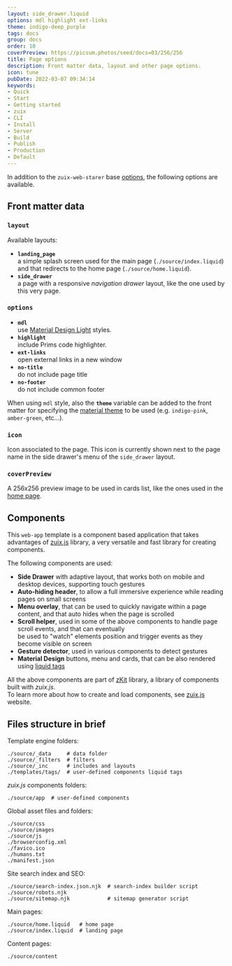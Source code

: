 ```yaml
---
layout: side_drawer.liquid
options: mdl highlight ext-links
theme: indigo-deep_purple
tags: docs
group: docs
order: 10
coverPreview: https://picsum.photos/seed/docs=03/256/256
title: Page options
description: Front matter data, layout and other page options.
icon: tune
pubDate: 2022-03-07 09:34:14
keywords:
- Quick
- Start
- Getting started
- zuix
- CLI
- Install
- Server
- Build
- Publish
- Production
- Default
---
```


In addition to the `zuix-web-starer` base [options](https://zuixjs.github.io/zuix-web-starter/content/page-editing-and-options/), the following options are available. 

## Front matter data

### `layout`

Available layouts:
- **`landing_page`**  
  a simple splash screen used for the main page (`./source/index.liquid`) and that redirects to the home page (`./source/home.liquid`).
- **`side_drawer`**  
  a page with a responsive *navigation drawer* layout, like the one used by this very page.

### `options`

- **`mdl`**  
  use [Material Design Light](https://getmdl.io/components/index.html) styles.
- **`highlight`**  
  include Prims code highlighter.
- **`ext-links`**  
  open external links in a new window
- **`no-title`**  
  do not include page title
- **`no-footer`**  
  do not include common footer

When using `mdl` style, also the **`theme`** variable can be added to the front matter for specifying the [material theme](https://getmdl.io/customize/index.html) to be used
(e.g. `indigo-pink`, `amber-green`, etc...).

### `icon`

Icon associated to the page. This icon is currently shown next to the page name in the side drawer's menu of the `side_drawer` layout.

### `coverPreview`

A 256x256 preview image to be used in cards list, like the ones used in the [home page](../../../home).


## Components

This `web-app` template is a component based application that takes advantages of [zuix.js](https://zuixjs.org) library, a very versatile and 
fast library for creating components.

The following components are used:
- **Side Drawer** with adaptive layout, that works both on mobile and desktop devices, supporting touch gestures
- **Auto-hiding header**, to allow a full immersive experience while reading pages on small screens
- **Menu overlay**, that can be used to quickly navigate within a page content, and that auto hides when the page is scrolled
- **Scroll helper**, used in some of the above components to handle page scroll events, and that can eventually  
be used to "watch" elements position and trigger events as they become visible on screen
- **Gesture detector**, used in various components to detect gestures 
- **Material Design** buttons, menu and cards, that can be also rendered using [liquid tags](../material-design-tags)

All the above components are part of [zKit](https://zuixjs.github.io/zkit/) library, a library of components built with *zuix.js*.  
To learn more about how to create and load components, see [zuix.js](https://zuixjs.org) website.


## Files structure in brief

Template engine folders:
```
./source/_data     # data folder
./source/_filters  # filters
./source/_inc      # includes and layouts
./templates/tags/  # user-defined components liquid tags
```

*zuix.js* components folders:
```
./source/app  # user-defined components
```

Global asset files and folders:
```
./source/css
./source/images
./source/js
./browserconfig.xml
./favico.ico
./humans.txt
./manifest.json
```

Site search index and SEO:
```
./source/search-index.json.njk  # search-index builder script
./source/robots.njk
./source/sitemap.njk            # sitemap generator script
```

Main pages:
```
./source/home.liquid   # home page
./source/index.liquid  # landing page
```

Content pages:
```
./source/content
```
